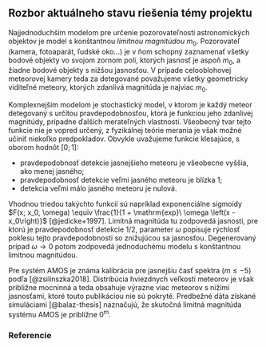 ## Rozbor aktuálneho stavu riešenia témy projektu
Najjednoduchším modelom pre určenie pozorovateľnosti astronomických
objektov je model s konštantnou *limitnou magnitúdou* $m_0$.
Pozorovateľ (kamera, fotoaparát, ľudské oko...) je v ňom schopný zaznamenať všetky bodové objekty
vo svojom zornom poli, ktorých jasnosť je aspoň $m_0$, a žiadne bodové objekty s nižšou jasnosťou.
V prípade celooblohovej meteorovej kamery teda za detegované považujeme všetky geometricky
viditeľné meteory, ktorých zdanlivá magnitúda je najviac $m_0$.

Komplexnejším modelom je stochastický model, v ktorom je každý meteor detegovaný
s určitou pravdepodobnosťou, ktorá je funkciou jeho zdanlivej magnitúdy, prípadne ďalších
merateľných vlastností.
Všeobecný tvar tejto funkcie nie je vopred určený, z fyzikálnej teórie merania
je však možné učiniť niekoľko predpokladov. Obvykle uvažujeme funkcie klesajúce,
s oborom hodnôt $\left[0; 1\right]$:

- pravdepodobnosť detekcie jasnejšieho meteoru je všeobecne vyššia, ako menej jasného;
- pravdepodobnosť detekcie veľmi jasného meteoru je blízka 1;
- detekcia veľmi málo jasného meteoru je nulová.

Vhodnou triedou takýchto funkcií sú napríklad exponenciálne sigmoidy
$F(x; x_0, \omega) \equiv \frac{1}{1 + \mathrm{exp}\ \omega \left(x - x_0\right)}$ [@jedicke+1997].
Limitná magnitúda tu zodpovedá jasnosti, pre ktorú je pravdepodobnosť detekcie 1/2,
parameter $\omega$ popisuje rýchlosť poklesu tejto pravdepodobnosti so znižujúcou sa jasnosťou.
Degenerovaný prípad $\omega \to 0$ potom zodpovedá jednoduchému modelu s konštantnou limitnou magnitúdou.

Pre systém AMOS je známa kalibrácia pre jasnejšiu časť spektra ($m \leq -5$) podľa [@zsilinszka2018].
Distribúcia hviezdnych veľkostí meteorov je však približne mocninná a teda obsahuje výrazne
viac meteorov s nižími jasnosťami, ktoré touto publikáciou nie sú pokryté.
Predbežné dáta získané simuláciami [@balaz-thesis] naznačujú,
že skutočná limitná magnitúda systému AMOS je približne $0^{\mathrm{m}}$.

### Referencie
